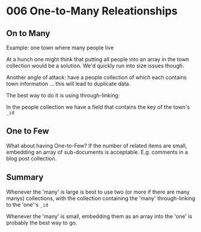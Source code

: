 # 006 One-to-Many Releationships

## On to Many

Example: one town where many people live

At a hunch one might think that putting all people into an array in the town collection would be a solution. We'd quickly run into size issues though.

Another angle of attack: have a people collection of which each contains town information ... this will lead to duplicate data.

The best way to do it is using through-linking:

In the people collection we have a field that contains the key of the town's `_id`


## One to Few

What about having One-to-Few? If the number of related items are small, embedding an array of sub-documents is acceptable. E.g. comments in a blog post collection.


## Summary

Whenever the 'many' is large is best to use two (or more if there are many manys) collections, with the collection containing the 'many' through-linking to the 'one''s `_id`

Whenever the 'many' is small, embedding them as an array into the 'one' is probably the best way to go.